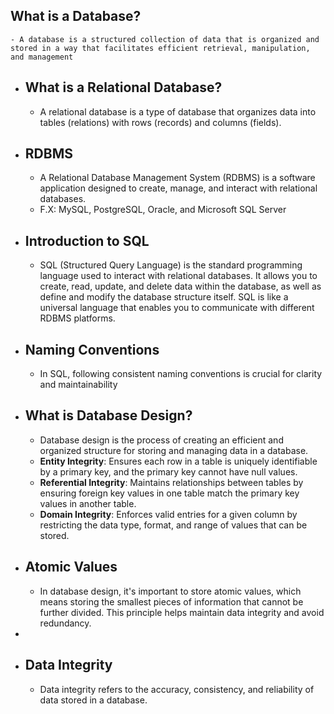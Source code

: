 ## What is a Database?
	- A database is a structured collection of data that is organized and stored in a way that facilitates efficient retrieval, manipulation, and management
- ## What is a Relational Database?
	- A relational database is a type of database that organizes data into tables (relations) with rows (records) and columns (fields).
- ## RDBMS
	- A Relational Database Management System (RDBMS) is a software application designed to create, manage, and interact with relational databases.
	- F.X: MySQL, PostgreSQL, Oracle, and Microsoft SQL Server
- ## Introduction to SQL
	- SQL (Structured Query Language) is the standard programming language used to interact with relational databases. It allows you to create, read, update, and delete data within the database, as well as define and modify the database structure itself. SQL is like a universal language that enables you to communicate with different RDBMS platforms.
- ## Naming Conventions
	- In SQL, following consistent naming conventions is crucial for clarity and maintainability
- ## What is Database Design?
	- Database design is the process of creating an efficient and organized structure for storing and managing data in a database.
	- **Entity Integrity**: Ensures each row in a table is uniquely identifiable by a primary key, and the primary key cannot have null values.
	- **Referential Integrity**: Maintains relationships between tables by ensuring foreign key values in one table match the primary key values in another table.
	- **Domain Integrity**: Enforces valid entries for a given column by restricting the data type, format, and range of values that can be stored.
- ## Atomic Values
	- In database design, it's important to store atomic values, which means storing the smallest pieces of information that cannot be further divided. This principle helps maintain data integrity and avoid redundancy.
-
- ## Data Integrity
	- Data integrity refers to the accuracy, consistency, and reliability of data stored in a database.
